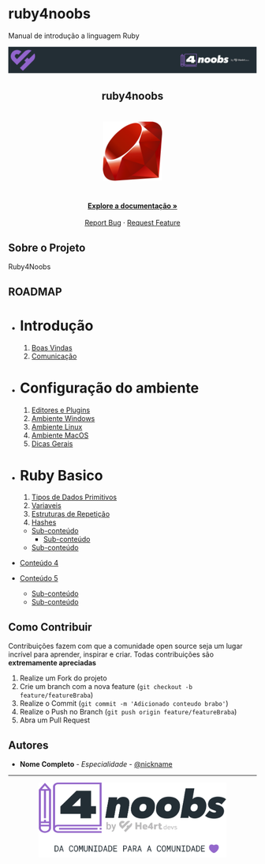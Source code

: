 # ruby4noobs
Manual de introdução a linguagem Ruby

<!-- Logo 4noobs -->

<p align="center">
  <a href="https://github.com/he4rt/4noobs" target="_blank">
    <img src="images/header_4noobs.svg">
  </a>
</p>

<!-- Title -->

<p align="center">
  <h2 align="center">ruby4noobs</h2>

  <h1 align="center"><img src="images/ruby_logo.png" alt="Logo do Ruby" width="120"></h1>
  
  <p align="center">
    <br />
    <a href="#ROADMAP"><strong>Explore a documentação »</strong></a>
    <br />
    <br />
    <a href="https://github.com/wagnerdevocelot/ruby4noobs/issues/new">Report Bug</a>
    ·
    <a href="https://github.com/wagnerdevocelot/ruby4noobs/issues/new">Request Feature</a>
  </p>
</p>
    
 <!-- ABOUT THE PROJECT -->

## Sobre o Projeto
Ruby4Noobs

<!-- ROADMAP OF PROJECT -->

## ROADMAP

- # Introdução
  1. [Boas Vindas](1-Introducao/1-Boas-vindas.md)
  2. [Comunicação](1-Introducao/2-Comunicacao.md)

- # Configuração do ambiente
  1. [Editores e Plugins](https://github.com/wagnerdevocelot/ruby4noobs/blob/main/2-ambiente/1_editores-e-plugins.md)
  2. [Ambiente Windows](2-ambiente/2_Ambiente-windows.md)
  3. [Ambiente Linux](2-ambiente/3_Ambiente-linux.md)
  4. [Ambiente MacOS](https://github.com/wagnerdevocelot/ruby4noobs/blob/main/2-ambiente/4_ambiente-macos.md)
  5. [Dicas Gerais](https://github.com/wagnerdevocelot/ruby4noobs/blob/main/2-ambiente/5_dicas_gerais.md)


- # Ruby Basico
  1. [Tipos de Dados Primitivos](3-Dados-Primitivos/tipos-de-dados-primitivos.md)
  2. [Variaveis](4-Variaveis/variaveis.md)
  5. [Estruturas de Repetição](5-Estruturas-de-repeticao/estruturas-de-repeticao.md)
  9. [Hashes](9-Hashes/hashes.md)
  - [Sub-conteúdo](link-sub-conteudo)
  	- [Sub-conteúdo](link-sub-conteudo)
  - [Sub-conteúdo](link-sub-conteudo)
- [Conteúdo 4](link-quarta-parte)
- [Conteúdo 5](link-quinta-parte)
  - [Sub-conteúdo](link-sub-conteudo)
  - [Sub-conteúdo](link-sub-conteudo)
  
  
<!-- CONTRIBUTING -->

## Como Contribuir

Contribuições fazem com que a comunidade open source seja um lugar incrível para aprender, inspirar e criar. Todas contribuições
são **extremamente apreciadas**

1. Realize um Fork do projeto
2. Crie um branch com a nova feature (`git checkout -b feature/featureBraba`)
3. Realize o Commit (`git commit -m 'Adicionado conteudo brabo'`)
4. Realize o Push no Branch (`git push origin feature/featureBraba`)
5. Abra um Pull Request

## Autores

- **Nome Completo** - _Especialidade_ - [@nickname](seutwitter)

---

<p align="center">
  <a href="https://github.com/he4rt/4noobs" target="_blank">
    <img src="images/footer_4noobs.svg" width="380">
  </a>
</p>
